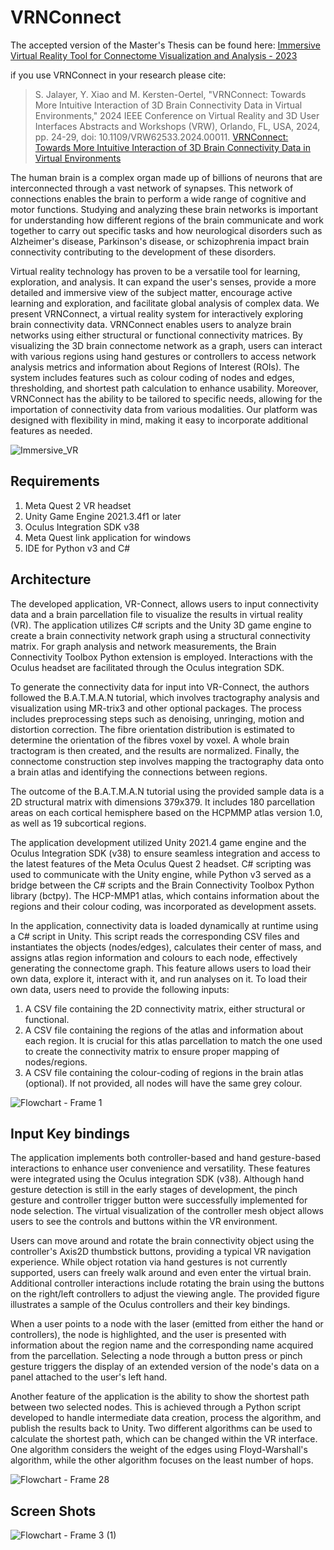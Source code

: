 # VRNConnect

The accepted version of the Master's Thesis can be found here:  [Immersive Virtual Reality Tool for Connectome Visualization and Analysis - 2023](https://spectrum.library.concordia.ca/id/eprint/991890/1/Jalayer_%20MCompSc_S2023.pdf)

if you use VRNConnect in your research please cite:
> S. Jalayer, Y. Xiao and M. Kersten-Oertel, "VRNConnect: Towards More Intuitive Interaction of 3D Brain Connectivity Data in Virtual Environments," 2024 IEEE Conference on Virtual Reality and 3D User Interfaces Abstracts and Workshops (VRW), Orlando, FL, USA, 2024, pp. 24-29, doi: 10.1109/VRW62533.2024.00011.
> [VRNConnect: Towards More Intuitive Interaction of 3D Brain Connectivity Data in Virtual Environments](https://doi.org/10.1109/VRW62533.2024.00011)


<!-- Jalayer, Sepehr (2023) Immersive Virtual Reality Tool for Connectome Visualization and Analysis.  Masters thesis, Concordia University.-->

<!--Jalayer, S., Xiao, Y., & Kersten-Oertel, M. (2023). VRNConnect: A virtual reality immersive environment for exploring brain connectivity data (Version 1). TechRxiv. [https://doi.org/10.36227/techrxiv.24173016.v1](https://doi.org/10.36227/techrxiv.24173016.v1)-->

The human brain is a complex organ made up of billions of neurons that are interconnected through a vast network of synapses. This network of connections enables the brain to perform a wide range of cognitive and motor functions. Studying and analyzing these brain networks is important for understanding how different regions of the brain communicate and work together to carry out specific tasks and how neurological disorders such as Alzheimer's disease, Parkinson's disease, or schizophrenia impact brain connectivity contributing to the development of these disorders. 

Virtual reality technology has proven to be a versatile tool for learning, exploration, and analysis. It can expand the user's senses, provide a more detailed and immersive view of the subject matter, encourage active learning and exploration, and facilitate global analysis of complex data. We present VRNConnect, a virtual reality system for interactively exploring brain connectivity data. VRNConnect enables users to analyze brain networks using either structural or functional connectivity matrices. By visualizing the 3D brain connectome network as a graph, users can interact with various regions using hand gestures or controllers to access network analysis metrics and information about Regions of Interest (ROIs). The system includes features such as colour coding of nodes and edges, thresholding, and shortest path calculation to enhance usability. Moreover, VRNConnect has the ability to be tailored to specific needs, allowing for the importation of connectivity data from various modalities. Our platform was designed with flexibility in mind, making it easy to incorporate additional features as needed.

![Immersive_VR](https://user-images.githubusercontent.com/19148491/227953506-0d41dd31-a315-473b-94cb-7dfc42262397.jpg)


## Requirements

1. Meta Quest 2 VR headset
2. Unity Game Engine 2021.3.4f1 or later
3. Oculus Integration SDK v38
4. Meta Quest link application for windows
5. IDE for Python v3 and C#

## Architecture

The developed application, VR-Connect, allows users to input connectivity data and a brain parcellation file to visualize the results in virtual reality (VR). The application utilizes C# scripts and the Unity 3D game engine to create a brain connectivity network graph using a structural connectivity matrix. For graph analysis and network measurements, the Brain Connectivity Toolbox Python extension is employed. Interactions with the Oculus headset are facilitated through the Oculus integration SDK.

To generate the connectivity data for input into VR-Connect, the authors followed the B.A.T.M.A.N tutorial, which involves tractography analysis and visualization using MR-trix3 and other optional packages. The process includes preprocessing steps such as denoising, unringing, motion and distortion correction. The fibre orientation distribution is estimated to determine the orientation of the fibres voxel by voxel. A whole brain tractogram is then created, and the results are normalized. Finally, the connectome construction step involves mapping the tractography data onto a brain atlas and identifying the connections between regions.

The outcome of the B.A.T.M.A.N tutorial using the provided sample data is a 2D structural matrix with dimensions 379x379. It includes 180 parcellation areas on each cortical hemisphere based on the HCPMMP atlas version 1.0, as well as 19 subcortical regions.

The application development utilized Unity 2021.4 game engine and the Oculus Integration SDK (v38) to ensure seamless integration and access to the latest features of the Meta Oculus Quest 2 headset. C# scripting was used to communicate with the Unity engine, while Python v3 served as a bridge between the C# scripts and the Brain Connectivity Toolbox Python library (bctpy). The HCP-MMP1 atlas, which contains information about the regions and their colour coding, was incorporated as development assets.

In the application, connectivity data is loaded dynamically at runtime using a C# script in Unity. This script reads the corresponding CSV files and instantiates the objects (nodes/edges), calculates their center of mass, and assigns atlas region information and colours to each node, effectively generating the connectome graph. This feature allows users to load their own data, explore it, interact with it, and run analyses on it. To load their own data, users need to provide the following inputs:

1. A CSV file containing the 2D connectivity matrix, either structural or functional.
2. A CSV file containing the regions of the atlas and information about each region. It is crucial for this atlas parcellation to match the one used to create the connectivity matrix to ensure proper mapping of nodes/regions.
3. A CSV file containing the colour-coding of regions in the brain atlas (optional). If not provided, all nodes will have the same grey colour.

![Flowchart - Frame 1](https://github.com/sepehrja/VRNConnect/assets/19148491/f62e5653-f025-4bbb-a311-8d37675773ca)

## Input Key bindings

The application implements both controller-based and hand gesture-based interactions to enhance user convenience and versatility. These features were integrated using the Oculus integration SDK (v38). Although hand gesture detection is still in the early stages of development, the pinch gesture and controller trigger button were successfully implemented for node selection. The virtual visualization of the controller mesh object allows users to see the controls and buttons within the VR environment.

Users can move around and rotate the brain connectivity object using the controller's Axis2D thumbstick buttons, providing a typical VR navigation experience. While object rotation via hand gestures is not currently supported, users can freely walk around and even enter the virtual brain. Additional controller interactions include rotating the brain using the buttons on the right/left controllers to adjust the viewing angle. The provided figure illustrates a sample of the Oculus controllers and their key bindings.

When a user points to a node with the laser (emitted from either the hand or controllers), the node is highlighted, and the user is presented with information about the region name and the corresponding name acquired from the parcellation. Selecting a node through a button press or pinch gesture triggers the display of an extended version of the node's data on a panel attached to the user's left hand.

Another feature of the application is the ability to show the shortest path between two selected nodes. This is achieved through a Python script developed to handle intermediate data creation, process the algorithm, and publish the results back to Unity. Two different algorithms can be used to calculate the shortest path, which can be changed within the VR interface. One algorithm considers the weight of the edges using Floyd-Warshall's algorithm, while the other algorithm focuses on the least number of hops.

![Flowchart - Frame 28](https://github.com/sepehrja/VRNConnect/assets/19148491/3523642b-1ec5-4d6e-9403-516a274161b0)

## Screen Shots

![Flowchart - Frame 3 (1)](https://github.com/sepehrja/VRNConnect/assets/19148491/41307359-892b-46d1-b942-c81531c365bd)
